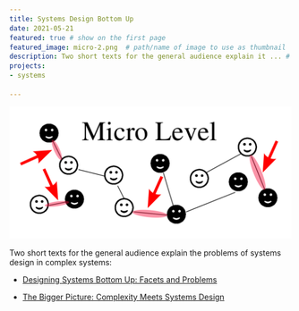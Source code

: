 ```yaml
---
title: Systems Design Bottom Up
date: 2021-05-21
featured: true # show on the first page
featured_image: micro-2.png  # path/name of image to use as thumbnail
description: Two short texts for the general audience explain it ... # short text, used in cards and for previews
projects:
- systems 

---
```


<!-- Write your content here -->

![blind](micro-2.png)

Two short texts for the general audience explain the problems of systems design in complex systems: 

- [Designing Systems Bottom Up: Facets and Problems](/publications/2020/schweitzer2020designing-systems-bottom)


- [The Bigger Picture: Complexity Meets Systems Design](/publications/2019/schweitzer2019the-bigger-picture)
